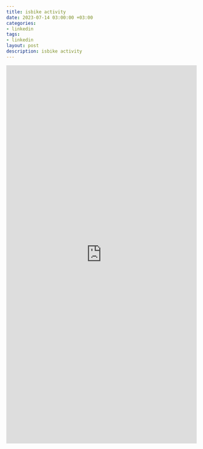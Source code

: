 ```yaml
---
title: isbike activity
date: 2023-07-14 03:00:00 +03:00
categories:
- linkedin
tags:
- linkedin
layout: post
description: isbike activity
---
```


<iframe 
  frameborder="0" 
  src="https://www.linkedin.com/embed/feed/update/urn:li:activity:7085669659949113344" 
  height="1000" 
  width="100%" 
  title="linkedin"
></iframe>
